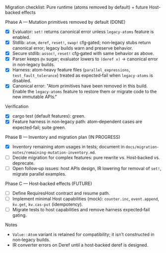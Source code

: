 Migration checklist: Pure runtime (atoms removed by default) + future Host-backed effects

Phase A — Mutation primitives removed by default (DONE)

- [x] Evaluator: `set!` returns canonical error unless `legacy-atoms` feature is enabled.
- [x] Stdlib: `atom`, `deref`, `reset!`, `swap!` cfg‑gated; non‑legacy stubs return canonical error; legacy builds warn and preserve behavior.
- [x] Secure stdlib: `assoc!`, `reset!` cfg‑gated with same behavior as above.
- [x] Parser keeps `@x` sugar; evaluator lowers to `(deref x)` → canonical error in non‑legacy builds.
- [x] Harness: atom‑heavy feature files (`parallel_expressions`, `test_fault_tolerance`) treated as expected‑fail when `legacy-atoms` is disabled.
- [x] Canonical error: "Atom primitives have been removed in this build. Enable the `legacy-atoms` feature to restore them or migrate code to the new immutable APIs."

Verification

- [x] cargo test (default features): green.
- [x] Feature harness in non‑legacy path: atom‑dependent cases are expected‑fail; suite green.

Phase B — Inventory and migration plan (IN PROGRESS)

- [x] Inventory remaining atom usages in tests; document in `docs/migration-notes/remaining-mutation-inventory.md`.
- [ ] Decide migration for complex features: pure rewrite vs. Host‑backed vs. deprecate.
- [ ] Open follow‑up issues: host APIs design, IR lowering for removal of `set!`, migrate parallel examples.

Phase C — Host‑backed effects (FUTURE)

- [ ] Define RequiresHost contract and resume path.
- [ ] Implement minimal Host capabilities (mock): `counter.inc`, `event.append`, `kv.get`, `kv.cas-put` (idempotency).
- [ ] Migrate tests to host capabilities and remove harness expected‑fail gating.

Notes

- `Value::Atom` variant is retained for compatibility; it isn’t constructed in non‑legacy builds.
- IR converter errors on Deref until a host‑backed deref is designed.


